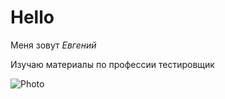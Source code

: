 # Hello

Меня зовут *Евгений*

Изучаю материалы по профессии тестировщик

![Photo](https://github.com/Evgen-bot/Me/assets/171996849/eb0c287d-d17e-4fc3-a159-cba23286c306)
